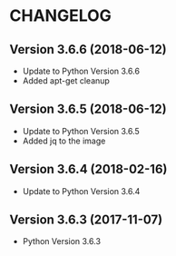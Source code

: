 # CHANGELOG

## Version 3.6.6 (2018-06-12)
* Update to Python Version 3.6.6
* Added apt-get cleanup

## Version 3.6.5 (2018-06-12)
* Update to Python Version 3.6.5
* Added jq to the image

## Version 3.6.4 (2018-02-16)
* Update to Python Version 3.6.4

## Version 3.6.3 (2017-11-07)
* Python Version 3.6.3
